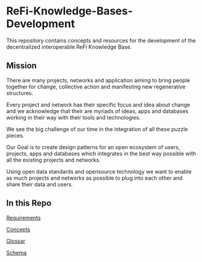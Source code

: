 # ReFi-Knowledge-Bases-Development

This repository contains concepts and resources for the development of the decentralized interoperable ReFi Knowledge Base.

## Mission

There are many projects, networks and application aiming to bring people together for change, collective action and manifesting new regenerative structures.

Every project and network has their specific focus and idea about change and we acknowledge that their are myriads of ideas, apps and databases working in their way with their tools and technologies.

We see the big challenge of our time in the integration of all these puzzle pieces.

Our Goal is to create design patterns for an open ecosystem of users, projects, apps and databases which integrates in the best way possible with all the existing projects and networks. 

Using open data standards and opensource technology we want to enable as much projects and networks as possible to plug into each other and share their data and users.

## In this Repo

[Requirements](Requirements.md)

[Concepts](Concepts.md)

[Glossar](Glossar.md)

[Schema](Schema.md)